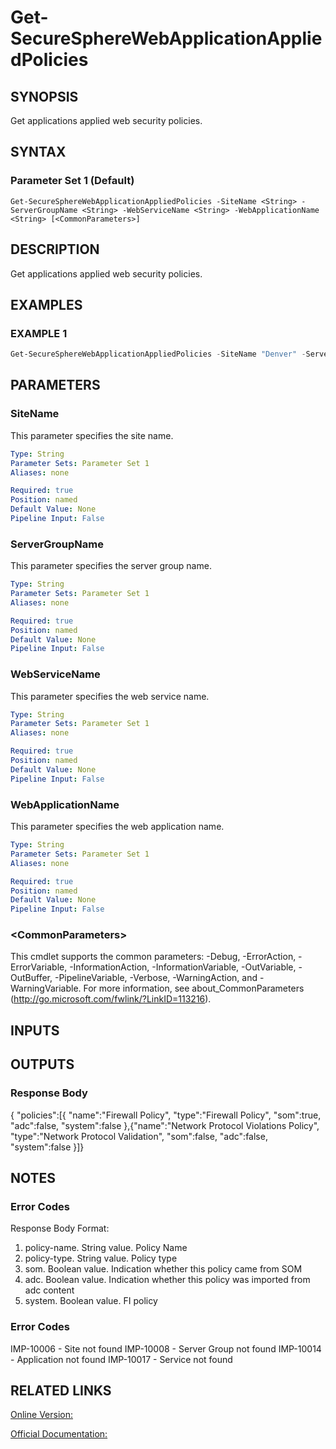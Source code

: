 ﻿# Get-SecureSphereWebApplicationAppliedPolicies

## SYNOPSIS
Get applications applied web security policies.

## SYNTAX

### Parameter Set 1 (Default)
```
Get-SecureSphereWebApplicationAppliedPolicies -SiteName <String> -ServerGroupName <String> -WebServiceName <String> -WebApplicationName <String> [<CommonParameters>]
```

## DESCRIPTION
Get applications applied web security policies.

## EXAMPLES

### EXAMPLE 1

```powershell
Get-SecureSphereWebApplicationAppliedPolicies -SiteName "Denver" -ServerGroupName "HR-Prod" -WebServiceName "ODS-WebService" -WebApplicationName "Official-Website"
```

## PARAMETERS

### SiteName
This parameter specifies the site name.

```yaml
Type: String
Parameter Sets: Parameter Set 1
Aliases: none

Required: true
Position: named
Default Value: None
Pipeline Input: False
```

### ServerGroupName
This parameter specifies the server group name.

```yaml
Type: String
Parameter Sets: Parameter Set 1
Aliases: none

Required: true
Position: named
Default Value: None
Pipeline Input: False
```

### WebServiceName
This parameter specifies the web service name.

```yaml
Type: String
Parameter Sets: Parameter Set 1
Aliases: none

Required: true
Position: named
Default Value: None
Pipeline Input: False
```

### WebApplicationName
This parameter specifies the web application name.

```yaml
Type: String
Parameter Sets: Parameter Set 1
Aliases: none

Required: true
Position: named
Default Value: None
Pipeline Input: False
```

### \<CommonParameters\>
This cmdlet supports the common parameters: -Debug, -ErrorAction, -ErrorVariable, -InformationAction, -InformationVariable, -OutVariable, -OutBuffer, -PipelineVariable, -Verbose, -WarningAction, and -WarningVariable. For more information, see about_CommonParameters (http://go.microsoft.com/fwlink/?LinkID=113216).

## INPUTS

## OUTPUTS

### Response Body
{
"policies":[{
"name":"Firewall Policy",
"type":"Firewall Policy",
"som":true,
"adc":false,
"system":false
},{"name":"Network Protocol Violations Policy",
"type":"Network Protocol Validation",
"som":false,
"adc":false,
"system":false
}]}

## NOTES

### Error Codes
Response Body Format:
1. policy-name. String value. Policy Name
2. policy-type. String value. Policy type
3. som. Boolean value. Indication whether this policy came from SOM
4. adc. Boolean value. Indication whether this policy was imported from adc content
5. system. Boolean value. FI policy

### Error Codes
IMP-10006 - Site not found
IMP-10008 - Server Group not found
IMP-10014 - Application not found
IMP-10017 - Service not found

## RELATED LINKS

[Online Version:](https://github.com/akshinmustafayev/SecureSpherePS/tree/master/Documentation)

[Official Documentation:](https://docs.imperva.com/bundle/v13.6-api-reference-guide/page/69919.htm)



